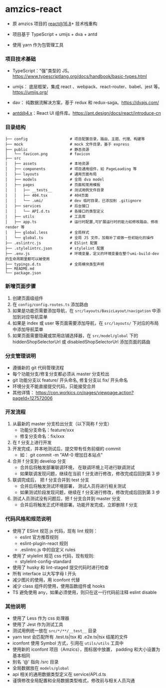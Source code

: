 # amzics-react
* 原 amzics 项目的 react@16.8+ 技术栈重构

* 项目基于 TypeScript + umijs + dva + antd

* 使用 yarn 作为包管理工具

### 项目技术基础
* TypeScript："强"类型的 JS。https://www.typescriptlang.org/docs/handbook/basic-types.html

* umijs：
  底层框架，集成 react 、webpack、react-router、babel、jest 等。https://umijs.org/

* dav：
  纯数据流解决方案，基于 redux 和 redux-saga。https://dvajs.com/

* antd@4.x：React UI 组件库。https://ant.design/docs/react/introduce-cn


### 目录结构
```
├── config                   # 项目配置目录，路由、主题、代理、构建等
├── mock                     # mock 文件目录，基于 express
├── public                   # 静态资源
│   └── favicon.png          # favicon
├── src
│   ├── assets               # 本地资源
│   ├── components           # 项目通用组件，如 PageLoading 等
│   ├── layouts              # 通用页面布局
│   ├── models               # 全局 dva model
│   ├── pages                # 页面和常用模板
│   │   ├── __tests__        # 测试用例文件目录
│   │   ├── 404.tsx          # 404页面
│   │   └── .umi/            # dev 临时目录，已添加到 .gitignore
│   ├── services             # 后台接口
│   │   └── API.d.ts         # 各接口的类型定义
│   ├── utils                # 工具库
│   ├── app.ts               # 运行时配置,可扩展运行时的能力如修改路由、修改 render 等
│   ├── global.less          # 全局样式
│   └── global.ts            # 全局 JS 文件，加载补丁或做一些初始化的操作
├── .eslintrc.js             # ESlint 配置
├── .stylelintrc.json        # stylelint 配置
├── .env.js                  # 环境变量，定义的环境变量在整个umi-build-dev的生命周期里都可以被使用
├── typings.d.ts             # 全局模块类型声明
├── README.md
└── package.json
```

### 新增页面步骤
1. 创建页面级组件
2. 在 ```config/config.routes.ts``` 添加路由
3. 如果是功能页需要添加导航，在 ```src/layouts/BasicLayout/navigation``` 中添加到对应导航菜单
4. 如果是 index 或 user 等页面需要添加导航，在 ```src/layouts/``` 下对应的布局中添加导航菜单
5. 如果页面需要隐藏或禁用店铺选择器，在 ```src/model/global``` 下的 hiddenShopSelectorUrl 或 disabledShopSelectorUrl 添加页面的路由

### 分支管理说明
* 遵循新的 git 代码管理流程
* 每个功能分支/修复分支都必须从 master 分支检出
* git 功能分支以 feature/ 开头命名, 修复分支以 fix/ 开头命名
* 环境分支不能直接提交代码，只能接受合并
* 其他详情： https://con.workics.cn/pages/viewpage.action?pageId=127572006
  
### 开发流程
1. 从最新的 master 分支检出分支（以下简称 f 分支）
    * 功能分支命名：feature/xxx
    * 修复分支命名：fix/xxx
2. 在 f 分支上进行开发
3. 开发完成，并本地测试后，提交带有任务前缀的 commit
   * 如： git commit -m "AM-0 增加日本站点"
4. 合并 f 分支到 develop 分支
    * 合并后将触发部署联调环境， 在联调环境上可进行联调测试
    * 如果联调发现问题，继续在当前 f 分支进行修改，修改完成后回到第 3 步
5. 联调完成后， 把 f 分支合并到 test 分支
    * 合并后将触发测试环境部署， 测试人员将进行相关测试
    * 如果测试阶段发现问题，继续在 f 分支进行修改，修改完成后回到第 3 步
6. 测试人员测试没有问题后，把 f 分支合并到 master 分支
    * 合并后将触发正式环境部署。功能开发完成，立即删除 f 分支
  
### 代码风格和规范说明
* 使用了 ESlint 规范 js 代码，现有 lint 规则：
    *  eslint 官方推荐规则
    *  eslint-plugin-react 规则
    *  .eslintrc.js 中的自定义 rules
* 使用了 stylelint 规范 css 代码，现有规则:
    *  stylelint-config-standard
* 使用了 husky 和 lint-staged 提交代码时进行检查
* 所有 interface 以大写字母 I 开头
* 减少图片的使用，用 iconfont 代替
* 减少 class 组件的使用，使用函数组件或 hooks
* TS 避免使用 any，如果必须使用，则只在这一行代码前注释 eslint disable

### 其他说明
* 使用了 Less 作为 css 处理器
* 使用了 Jest 作为测试工具
* 测试用例统一放在 ```src/*/**/__test__``` 目录
* yarn test 会匹配所有 .test.ts|tsx 和 .e2e.ts|tsx 结尾的文件
* iconfont 使用 Symbol 方式，引用在 ```utils/utils``` 工具中
* 使用新的 iconfont 项目（Amzics），图标居中放置， padding 和大小设置为基本相同
* 别名 '@' 指向 /src 目录
* 全局数据放在 ```models/global```
* api 相关的通用数据类型定义在 service/API.d.ts
* 谨慎修改全局配置和全局数据类型格式，修改前与相关人员沟通

